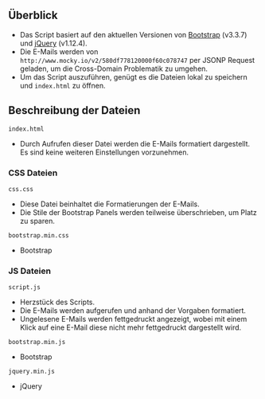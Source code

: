 ## Überblick
* Das Script basiert auf den aktuellen Versionen von [Bootstrap](http://getbootstrap.com/) (v3.3.7) und [jQuery](https://jquery.com/) (v1.12.4).
* Die E-Mails werden von `http://www.mocky.io/v2/580df778120000f60c078747` per JSONP Request geladen, um die Cross-Domain Problematik zu umgehen.
* Um das Script auszuführen, genügt es die Dateien lokal zu speichern und `index.html` zu öffnen.

## Beschreibung der Dateien

`index.html`
* Durch Aufrufen dieser Datei werden die E-Mails formatiert dargestellt. Es sind keine weiteren Einstellungen vorzunehmen.

### CSS Dateien
`css.css`
* Diese Datei beinhaltet die Formatierungen der E-Mails.
* Die Stile der Bootstrap Panels werden teilweise überschrieben, um Platz zu sparen.

`bootstrap.min.css`
* Bootstrap

### JS Dateien
`script.js`
* Herzstück des Scripts.
* Die E-Mails werden aufgerufen und anhand der Vorgaben formatiert.
* Ungelesene E-Mails werden fettgedruckt angezeigt, wobei mit einem Klick auf eine E-Mail diese nicht mehr fettgedruckt dargestellt wird.

`bootstrap.min.js`
* Bootstrap

`jquery.min.js`
* jQuery



